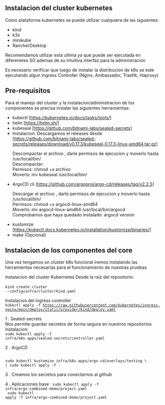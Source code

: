 ## Instalacion del cluster kubernetes

Como plataforma kubernetes se puede utilizar cualquiera de las siguientes:
- kind
- k3s
- minikube
- RancherDesktop

Recomendamos utilizar esta ultima ya que puede ser ejecutada en diferenetes
SO ademas de su intuitiva interfaz para la administracion

Es necesario verificar que luego de instalar la distribucion de k8s se este
ejecutando algun Ingress Controller (Nginx, Ambassador, Traefik, Haproxy)

## Pre-requisitos
Para el manejo del cluster y la instalacion/administracion de los componentes
se precisa instalar las siguientes herramientas:
- kubectl [https://kubernetes.io/docs/tasks/tools/]
- helm [https://helm.sh/]
- kubeseal [https://github.com/bitnami-labs/sealed-secrets]
 - Instalacion: Descargamos el releases desde [https://github.com/bitnami-labs/sealed-secrets/releases/download/v0.17.3/kubeseal-0.17.3-linux-amd64.tar.gz]
    <p>
    Descompactar el archivo , darle permisos de ejecucion y moverlo hasta /usr/local/bin/ <br>
    Descompactar:<br>
    Permisos: chmod +x archivo<br>
    Moverlo: mv kubeseal /usr/local/bin/<br>
    </p>
- ArgoCD cli [https://github.com/argoproj/argo-cd/releases/tag/v2.2.5]
    <p>
    Descargar el archivo , darle  permisos de ejecucion y moverlo hasta /usr/local/bin/<br>
    Permisos: chmod +x argocd-linux-amd64<br>
    Moverlo: mv argocd-linux-amd64 /usr/local/bin/argocd<br>
    Comprobamos que haya quedado instalado: argocd version<br>
    </p>
- kustomize [https://kubectl.docs.kubernetes.io/installation/kustomize/binaries/]
- make (Opcional)

## Instalacion de los componentes del core
Una vez tengamos un cluster k8s funcional iremos instalando las herramientas
necesarias para el funcionamiento de nuestras pruebas

Instalacion del cluster Kubernetes
Desde la raiz del repositorio: <br>
<br>
<code>kind create cluster --config=infra/cluster/kind.yaml</code>

Instalacios del ingress controller
<br>
<code>kubectl apply -f https://raw.githubusercontent.com/kubernetes/ingress-nginx/main/deploy/static/provider/kind/deploy.yaml</code>

1 .  Sealed-secrets <br>
Nos permite guardar secretos de forma segura en nuestros repositorios
Instalacion:<br>
<code>sudo  kubectl apply -f infra/k8s-apps/sealed-secrets/controller.yaml</code>

2 . ArgoCD <br>

<code>
sudo kubectl kustomize infra/k8s-apps/argo-cd/overlays/testing \
| sudo kubectl apply -f -
</code>

3 . Creamos los secretos para conectarnos al github

4 . Aplicaciones base
 <code>
 sudo kubectl apply -f infra/argo-combined-demo/project.yaml
 </code>
 <br>
 <code>
 sudo kubectl apply -f infra/argo-combined-demo/project.yaml
 </code>
